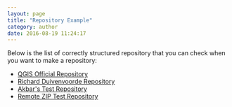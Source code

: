 ```yaml
---
layout: page
title: "Repository Example"
category: author
date: 2016-08-19 11:24:17
---
```

Below is the list of correctly structured repository that you can check when 
you want to make a repository:

* [QGIS Official Repository](https://github.com/anitagraser/QGIS-style-repo-dummy)
* [Richard Duivenvoorde Repository](https://github.com/rduivenvoorde/qgis-styles)
* [Akbar's Test Repository](https://github.com/akbargumbira/qgis_resources_data)
* [Remote ZIP Test Repository](https://github.com/akbargumbira/zip_data_example)

